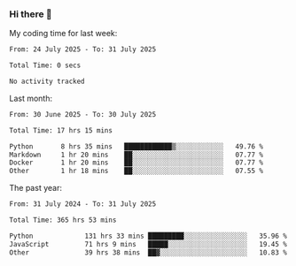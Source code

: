 ### Hi there 👋

My coding time for last week:

<!--START_SECTION:week-->

```txt
From: 24 July 2025 - To: 31 July 2025

Total Time: 0 secs

No activity tracked
```

<!--END_SECTION:week-->

Last month:

<!--START_SECTION:month-->

```txt
From: 30 June 2025 - To: 30 July 2025

Total Time: 17 hrs 15 mins

Python       8 hrs 35 mins   ████████████▒░░░░░░░░░░░░   49.76 %
Markdown     1 hr 20 mins    ██░░░░░░░░░░░░░░░░░░░░░░░   07.77 %
Docker       1 hr 20 mins    ██░░░░░░░░░░░░░░░░░░░░░░░   07.77 %
Other        1 hr 18 mins    ██░░░░░░░░░░░░░░░░░░░░░░░   07.55 %
```

<!--END_SECTION:month-->

The past year:

<!--START_SECTION:year-->

```txt
From: 31 July 2024 - To: 31 July 2025

Total Time: 365 hrs 53 mins

Python             131 hrs 33 mins █████████░░░░░░░░░░░░░░░░   35.96 %
JavaScript         71 hrs 9 mins   █████░░░░░░░░░░░░░░░░░░░░   19.45 %
Other              39 hrs 38 mins  ██▓░░░░░░░░░░░░░░░░░░░░░░   10.83 %
```

<!--END_SECTION:year-->
